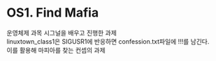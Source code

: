 # OS1. Find Mafia
운영체제 과목 시그널을 배우고 진행한 과제<br>
linuxtown_class1은 SIGUSR1에 반응하면 confession.txt파일에 !!!를 남긴다.<br>
이를 활용해 마피아를 찾는 컨셉의 과제<br>